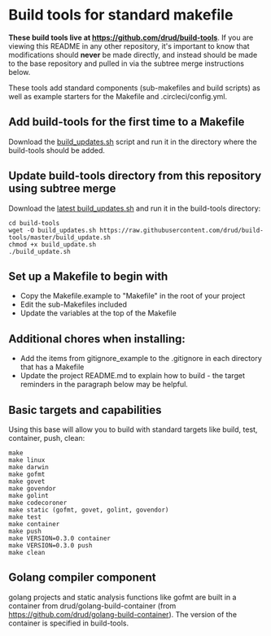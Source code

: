 # Build tools for standard makefile

**These build tools live at https://github.com/drud/build-tools**. If you are viewing this README in any other repository, it's important to know that modifications should **never** be made directly, and instead should be made to the base repository and pulled in via the subtree merge instructions below.

These tools add standard components (sub-makefiles and build scripts) as well as example starters for the Makefile and .circleci/config.yml.

## Add build-tools for the first time to a Makefile

Download the [build_updates.sh](https://raw.githubusercontent.com/drud/build-tools/master/build_update.sh) script and run it in the directory where the build-tools should be added.

## Update build-tools directory from this repository using subtree merge

Download the [latest build_updates.sh](https://raw.githubusercontent.com/drud/build-tools/master/build_update.sh) and run it in the build-tools directory:

```
cd build-tools
wget -O build_updates.sh https://raw.githubusercontent.com/drud/build-tools/master/build_update.sh
chmod +x build_update.sh
./build_update.sh
```

## Set up a Makefile to begin with

* Copy the Makefile.example to "Makefile" in the root of your project
* Edit the sub-Makefiles included
* Update the variables at the top of the Makefile

## Additional chores when installing:

* Add the items from gitignore_example to the .gitignore in each directory that has a Makefile
* Update the project README.md to explain how to build - the target reminders in the paragraph below may be helpful.

## Basic targets and capabilities

Using this base will allow you to build with standard targets like build, test, container, push, clean:

```
make
make linux
make darwin
make gofmt
make govet
make govendor
make golint
make codecoroner
make static (gofmt, govet, golint, govendor)
make test
make container
make push
make VERSION=0.3.0 container
make VERSION=0.3.0 push
make clean
```

## Golang compiler component

golang projects and static analysis functions like gofmt are built in a container from drud/golang-build-container (from https://github.com/drud/golang-build-container). The version of the container is specified in build-tools.
